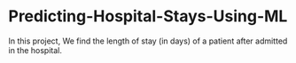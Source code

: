 # Predicting-Hospital-Stays-Using-ML
In this project, We find the length of stay (in days) of a patient after admitted in the hospital.
